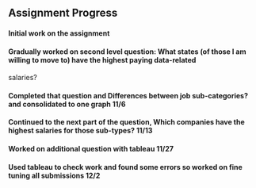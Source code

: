 ## Assignment Progress

#### Initial work on the assignment
#### Gradually worked on second level question: What states (of those I am willing to move to) have the highest paying data-related
salaries?
#### Completed that question and Differences between job sub-categories? and consolidated to one graph 11/6
#### Continued to the next part of the question, Which companies have the highest salaries for those sub-types? 11/13
#### Worked on additional question with tableau 11/27
#### Used tableau to check work and found some errors so worked on fine tuning all submissions 12/2

